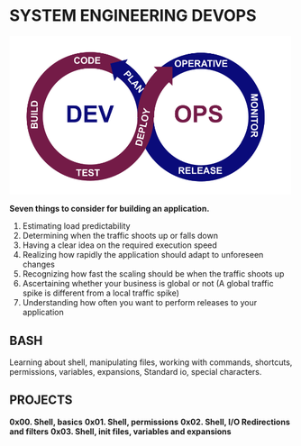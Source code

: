 # SYSTEM ENGINEERING DEVOPS
<img src="/imgfiles/DevOps.png" width="500">

**Seven things to consider for building an application.**
 1.  Estimating load predictability
 2.  Determining when the traffic shoots up or falls down
 3.  Having a clear idea on the required execution speed
 4.  Realizing how rapidly the application should adapt to unforeseen changes
 5.  Recognizing how fast the scaling should be when the traffic shoots up
 6.  Ascertaining whether your business is global or not (A global traffic spike is different from a local traffic spike)
 7.  Understanding how often you want to perform releases to your application

## BASH
Learning  about shell, manipulating files, working with commands, shortcuts, permissions, variables, expansions, Standard io, special characters.

## PROJECTS
**0x00. Shell, basics**
**0x01. Shell, permissions**
**0x02. Shell, I/O Redirections and filters**
**0x03. Shell, init files, variables and expansions**
